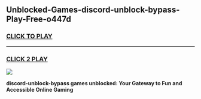 
## Unblocked-Games-discord-unblock-bypass-Play-Free-o447d
<h3>
<a href="https://premium76.site?title=discord-unblock-bypass&ref=21A">CLICK TO PLAY</a></h3>
<hr>

<h3>
<a href="https://premium76.site?title=discord-unblock-bypass&ref=21A">CLICK 2 PLAY</a>
  
</h3>

<a href="https://premium76.site?title=discord-unblock-bypass&ref=21A"><img src="https://clearcache.store/games.png"></a>


**discord-unblock-bypass games unblocked: Your Gateway to Fun and Accessible Online Gaming**

